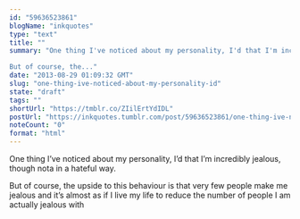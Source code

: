 ```yaml
---
id: "59636523861"
blogName: "inkquotes"
type: "text"
title: ""
summary: "One thing I've noticed about my personality, I'd that I'm incredibly jealous, though nota in a hateful way.

But of course, the..."
date: "2013-08-29 01:09:32 GMT"
slug: "one-thing-ive-noticed-about-my-personality-id"
state: "draft"
tags: ""
shortUrl: "https://tmblr.co/ZIilErtYdIDL"
postUrl: "https://inkquotes.tumblr.com/post/59636523861/one-thing-ive-noticed-about-my-personality-id"
noteCount: "0"
format: "html"
---
```


One thing I’ve noticed about my personality, I’d that I’m incredibly jealous, though nota in a hateful way.

But of course, the upside to this behaviour is that very few people make me jealous and it’s almost as if I live my life to reduce the number of people I am actually jealous with